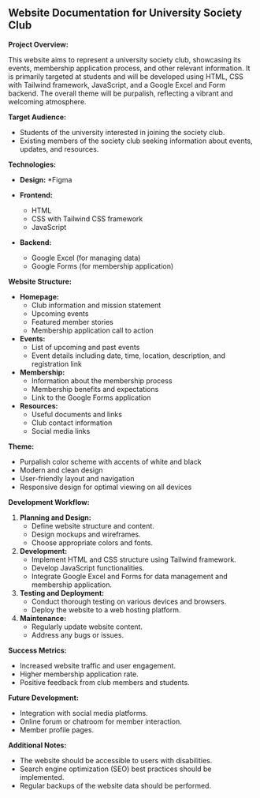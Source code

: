 ## Website Documentation for University Society Club

**Project Overview:**

This website aims to represent a university society club, showcasing its events, membership application process, and other relevant information. It is primarily targeted at students and will be developed using HTML, CSS with Tailwind framework, JavaScript, and a Google Excel and Form backend. The overall theme will be purpalish, reflecting a vibrant and welcoming atmosphere.

**Target Audience:**

* Students of the university interested in joining the society club.
* Existing members of the society club seeking information about events, updates, and resources.

**Technologies:**
* **Design:** 
   *Figma
   

* **Frontend:**
    * HTML
    * CSS with Tailwind CSS framework
    * JavaScript
* **Backend:**
    * Google Excel (for managing data)
    * Google Forms (for membership application)

**Website Structure:**

* **Homepage:**
    * Club information and mission statement
    * Upcoming events
    * Featured member stories
    * Membership application call to action
* **Events:**
    * List of upcoming and past events
    * Event details including date, time, location, description, and registration link
* **Membership:**
    * Information about the membership process
    * Membership benefits and expectations
    * Link to the Google Forms application
* **Resources:**
    * Useful documents and links
    * Club contact information
    * Social media links

**Theme:**

* Purpalish color scheme with accents of white and black
* Modern and clean design
* User-friendly layout and navigation
* Responsive design for optimal viewing on all devices

**Development Workflow:**

1. **Planning and Design:**
    * Define website structure and content.
    * Design mockups and wireframes.
    * Choose appropriate colors and fonts.
2. **Development:**
    * Implement HTML and CSS structure using Tailwind framework.
    * Develop JavaScript functionalities.
    * Integrate Google Excel and Forms for data management and membership application.
3. **Testing and Deployment:**
    * Conduct thorough testing on various devices and browsers.
    * Deploy the website to a web hosting platform.
4. **Maintenance:**
    * Regularly update website content.
    * Address any bugs or issues.

**Success Metrics:**

* Increased website traffic and user engagement.
* Higher membership application rate.
* Positive feedback from club members and students.

**Future Development:**

* Integration with social media platforms.
* Online forum or chatroom for member interaction.
* Member profile pages.

**Additional Notes:**

* The website should be accessible to users with disabilities.
* Search engine optimization (SEO) best practices should be implemented.
* Regular backups of the website data should be performed.


